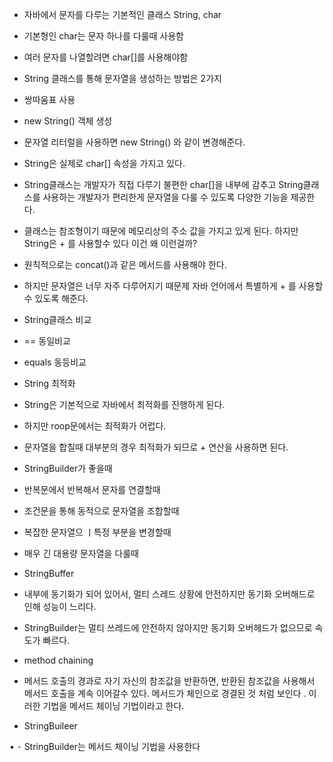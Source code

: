 - 자바에서 문자를 다루는 기본적인 클래스 String, char

- 기본형인 char는 문자 하나를 다룰때 사용함
- 여러 문자를 나열할려면 char[]를 사용해야함

- String 클래스를 통해 문자열을 생성하는 방법은 2가지

- 쌍따움표 사용
- new String() 객체 생성
- 문자열 리터럴을 사용하면 new String() 와 같이 변경해준다.
- String은 실제로 char[] 속성을 가지고 있다.
- String클래스는 개발자가 직접 다루기 불편한 char[]을 내부에 감추고 String클래스를 사용하는 개발자가 편리한게 문자열을 다룰 수 있도록 다양한 기능을 제공한다.

  

- 클래스는 참조형이기 때문에 메모리상의 주소 값을 가지고 있게 된다. 하지만 String은 + 를 사용할수 있다 이건 왜 이런걸까?

- 원칙적으로는 concat()과 같은 메서드를 사용해야 한다.
- 하지만 문자열은 너무 자주 다루어지기 때문제 자바 언어에서 특별하게 + 를 사용할수 있도록 해준다.

  

  

- String클래스 비교

- == 동일비교
- equals 동등비교

  

  

  

- String 최적화

- String은 기본적으로 자바에서 최적화를 진행하게 된다.
- 하지만 roop문에서는 최적화가 어럽다.
- 문자열을 합칠때 대부분의 경우 최적화가 되므로 + 연산을 사용하면 된다.

- StringBuilder가 좋을때

- 반복문에서 반복해서 문자를 연결할때
- 조건문을 통해 동적으로 문자열을 조합할때
- 복잡한 문자열으 ㅣ특정 부분을 변경할때
- 매우 긴 대용량 문자열을 다룰때

- StringBuffer

- 내부에 동기화가 되어 있어서, 멀티 스레드 상황에 안전하지만 동기화 오버해드로 인해 성능이 느리다.
- StringBuilder는 멀티 쓰레드에 안전하지 않아지만 동기화 오버헤드가 없으므로 속도가 빠르다.

  

  

- method chaining

- 메서드 호출의 경과로 자기 자신의 참조값을 반환하면, 반환된 참조값을 사용해서 메서드 호출을 계속 이어갈수 있다. 메서드가 체인으로 경결된 것 처럼 보인다 . 이러한 기법을 메서드 체이닝 기법이라고 한다.

- StringBuileer

• ⁃ StringBuilder는 메서드 체이닝 기법을 사용한다